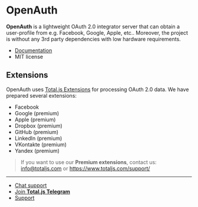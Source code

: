 # OpenAuth

__OpenAuth__ is a lightweight OAuth 2.0 integrator server that can obtain a user-profile from e.g. Facebook, Google, Apple, etc.. Moreover, the project is without any 3rd party dependencies with low hardware requirements.

- [Documentation](https://docs.totaljs.com/openauth/)
- MIT license

## Extensions

OpenAuth uses [Total.js Extensions](https://docs.totaljs.com/extensions/) for processing OAuth 2.0 data. We have prepared several extensions:

- Facebook
- Google (premium)
- Apple (premium)
- Dropbox (premium)
- GitHub (premium)
- LinkedIn (premium)
- VKontakte (premium)
- Yandex (premium)

> If you want to use our __Premium extensions__, contact us: <info@totaljs.com> or <https://www.totaljs.com/support/>

---

- [Chat support](https://platform.totaljs.com/?open=messenger)
- [Join __Total.js Telegram__](https://t.me/totalplatform)
- [Support](https://www.totaljs.com/support/)